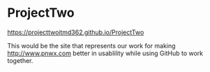 # ProjectTwo

https://projecttwoitmd362.github.io/ProjectTwo

This would be the site that represents our work for making http://www.pnwx.com better in usablility while using GitHub to work together.
